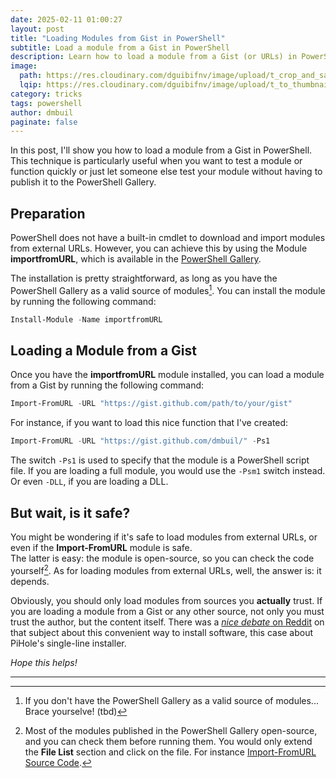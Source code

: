 ```yaml
---
date: 2025-02-11 01:00:27
layout: post
title: "Loading Modules from Gist in PowerShell"
subtitle: Load a module from a Gist in PowerShell
description: Learn how to load a module from a Gist (or URLs) in PowerShell.
image:
  path: https://res.cloudinary.com/dguibifnv/image/upload/t_crop_and_save/v1739526405/dmbuil-github-pages/robot-1.jpg
  lqip: https://res.cloudinary.com/dguibifnv/image/upload/t_to_thumbnail/v1739526405/dmbuil-github-pages/robot-1.jpg
category: tricks
tags: powershell
author: dmbuil
paginate: false
---
```


In this post, I'll show you how to load a module from a Gist in PowerShell. This technique is particularly useful when you want to test a module or function quickly or just let someone else test your module without having to publish it to the PowerShell Gallery.

## Preparation

PowerShell does not have a built-in cmdlet to download and import modules from external URLs. 
However, you can achieve this by using the Module **importfromURL**, which is available in the [PowerShell Gallery](https://www.powershellgallery.com/packages/importfromURL/1.1.5).

The installation is pretty straightforward, as long as you have the PowerShell Gallery as a valid source of modules[^1]. You can install the module by running the following command:

```powershell
Install-Module -Name importfromURL
```

## Loading a Module from a Gist

Once you have the **importfromURL** module installed, you can load a module from a Gist by running the following command:

```powershell
Import-FromURL -URL "https://gist.github.com/path/to/your/gist"
```

For instance, if you want to load this nice function that I've created:

```powershell
Import-FromURL -URL "https://gist.github.com/dmbuil/" -Ps1
```

The switch `-Ps1` is used to specify that the module is a PowerShell script file. If you are loading a full module, you would use the `-Psm1` switch instead. Or even `-DLL`, if you are loading a DLL.

## But wait, is it safe?

You might be wondering if it's safe to load modules from external URLs, or even if the **Import-FromURL** module is safe.  
The latter is easy: the module is open-source, so you can check the code yourself[^2]. As for loading modules from external URLs, well, the answer is: it depends.

Obviously, you should only load modules from sources you **actually** trust. If you are loading a module from a Gist or any other source, not only you must trust the author, but the content itself. There was a [_nice debate_ on Reddit](https://www.reddit.com/r/pihole/comments/7n8nm8/our_code_is_completely_open_but_piping_to_bash/) on that subject about this convenient way to install software, this case about PiHole's single-line installer.

_Hope this helps!_

---

[^1]: If you don't have the PowerShell Gallery as a valid source of modules... Brace yourselve! (tbd)
[^2]: Most of the modules published in the PowerShell Gallery open-source, and you can check them before running them. You would only extend the **File List** section and click on the file. For instance [Import-FromURL Source Code](https://www.powershellgallery.com/packages/importfromURL/1.1.5/Content/importfromURL.psm1).
